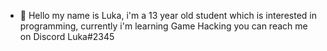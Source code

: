 - 👋 Hello my name is Luka, i'm a 13 year old student which is interested in programming, currently i'm learning Game Hacking you can reach me on Discord Luka#2345

<!---
DeveloperLuka/DeveloperLuka is a ✨ special ✨ repository because its `README.md` (this file) appears on your GitHub profile.
You can click the Preview link to take a look at your changes.
--->
